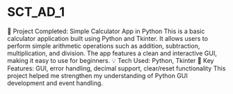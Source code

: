 # SCT_AD_1
🎯 Project Completed: Simple Calculator App in Python
This is a basic calculator application built using Python and Tkinter. It allows users to perform simple arithmetic operations such as addition, subtraction, multiplication, and division. The app features a clean and interactive GUI, making it easy to use for beginners.
💡 Tech Used: Python, Tkinter
🔧 Key Features: GUI, error handling, decimal support, clear/reset functionality
This project helped me strengthen my understanding of Python GUI development and event handling.
